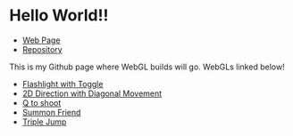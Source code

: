 # Hello World!!

- [Web Page](https://kvntwo.github.io/css385/)
- [Repository](https://github.com/kvntwo/css385)

This is my Github page where WebGL builds will go.
WebGLs linked below!

- [Flashlight with Toggle](./WebGL/2DFlashlight)
- [2D Direction with Diagonal Movement](./WebGL/DiagonalDirection)
- [Q to shoot](./WebGL/SpaceToShoot)
- [Summon Friend](./WebGL/SummonAlly)
- [Triple Jump](./WebGL/TripleJump)
